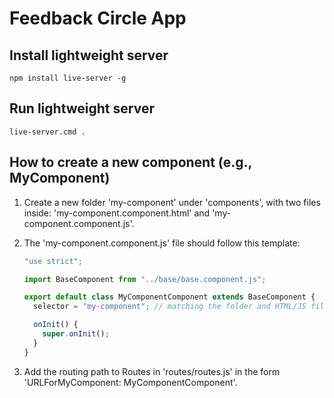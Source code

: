 # Feedback Circle App

## Install lightweight server

    npm install live-server -g

## Run lightweight server

    live-server.cmd .

## How to create a new component (e.g., MyComponent)

1. Create a new folder 'my-component' under 'components', with two files inside: 'my-component.component.html' and 'my-component.component.js'.
2. The 'my-component.component.js' file should follow this template:

   ```js
   "use strict";

   import BaseComponent from "../base/base.component.js";

   export default class MyComponentComponent extends BaseComponent {
     selector = "my-component"; // matching the folder and HTML/JS file names

     onInit() {
       super.onInit();
     }
   }
   ```

3. Add the routing path to Routes in 'routes/routes.js' in the form 'URLForMyComponent: MyComponentComponent'.
